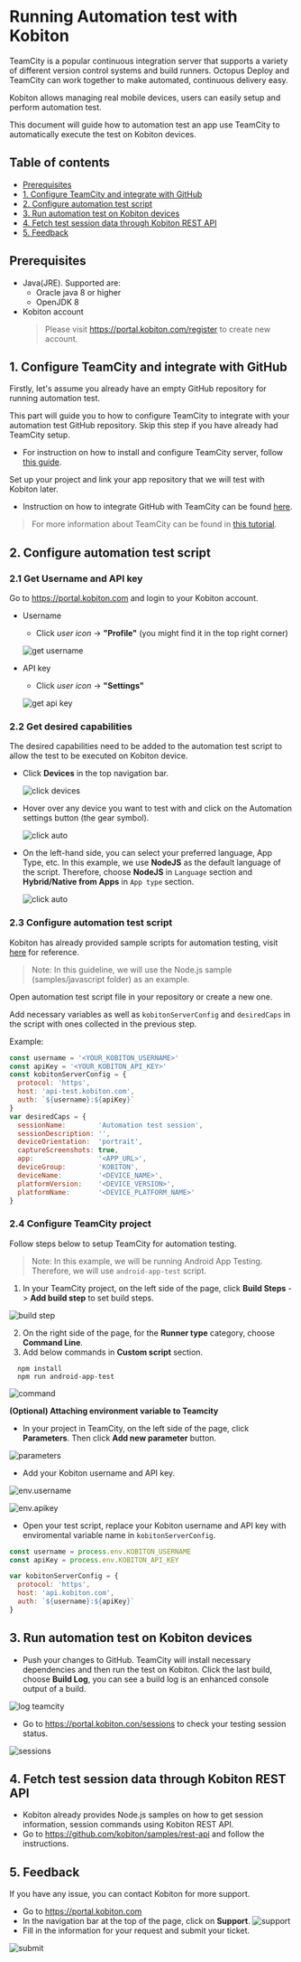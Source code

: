 # Running Automation test with Kobiton

TeamCity is a popular continuous integration server that supports a variety of different version control systems and build runners. Octopus Deploy and TeamCity can work together to make automated, continuous delivery easy.

Kobiton allows managing real mobile devices, users can easily setup and perform automation test. 

This document will guide how to automation test an app use TeamCity to automatically execute the test on Kobiton devices.


## Table of contents
+ [Prerequisites](#prerequisites)
+ [1. Configure TeamCity and integrate with GitHub](#1-configure-teamcity-and-integrate-with-github)
+ [2. Configure automation test script](#2-config-automation-test-script)
+ [3. Run automation test on Kobiton devices](#3-run-automation-test-on-kobiton-devices)
+ [4. Fetch test session data through Kobiton REST API](#4-fetch-test-session-data-through-kobiton-rest-api)
+ [5. Feedback](#5-feedback)
## Prerequisites 
- Java(JRE). Supported are:
  + Oracle java 8 or higher
  + OpenJDK 8
- Kobiton account
    >Please visit https://portal.kobiton.com/register to create new account.
## 1. Configure TeamCity and integrate with GitHub
Firstly, let's assume you already have an empty GitHub repository for running automation test.

This part will guide you to how to configure TeamCity to integrate with your automation test GitHub repository. Skip this step if you have already had TeamCity setup.
 + For instruction on how to install and configure TeamCity server, follow [this guide](https://confluence.jetbrains.com/display/TCD18/Installing+and+Configuring+the+TeamCity+Server).

Set up your project and link your app repository that we will test with Kobiton later.
+ Instruction on how to integrate GitHub with TeamCity can be found [here](https://confluence.jetbrains.com/display/TCD10/Integrating+TeamCity+with+VCS+Hosting+Services).
 
>For more information about TeamCity can be found in [this tutorial](https://confluence.jetbrains.com/display/TCD10/TeamCity+Documentation).

## 2. Configure automation test script
### 2.1 Get Username and API key
Go to https://portal.kobiton.com and login to your Kobiton account.
- Username
  + Click *user icon* -> **"Profile"** (you might find it in the top right corner)

  ![get username](./assets/username.png )

- API key 
  + Click *user icon* -> **"Settings"**

  ![get api key](./assets/api_key.png )

### 2.2 Get desired capabilities
The desired capabilities need to be added to the automation test script to allow the test to be executed on Kobiton device.
  + Click **Devices** in the top navigation bar.
 
    ![click devices](./assets/devices.png )
 
  + Hover over any device you want to test with and click on the Automation settings button (the gear symbol).
 
    ![click auto](./assets/click_auto.png )
 
  + On the left-hand side, you can select your preferred language, App Type, etc.
  In this example, we use **NodeJS** as the default language of the script. Therefore, choose **NodeJS** in `Language` section and **Hybrid/Native from Apps** in `App type` section.

    ![click auto](./assets/automation.png ) 
### 2.3 Configure automation test script
Kobiton has already provided sample scripts for automation testing, visit [here](https://github.com/kobiton/samples) for reference. 
> Note: In this guideline, we will use the Node.js sample (samples/javascript folder) as an example.

Open automation test script file in your repository or create a new one.

Add necessary variables as well as `kobitonServerConfig` and `desiredCaps` in the script with ones collected in the previous step.

Example:

```javascript
const username = '<YOUR_KOBITON_USERNAME>'
const apiKey = '<YOUR_KOBITON_API_KEY>'
const kobitonServerConfig = {
  protocol: 'https',
  host: 'api-test.kobiton.com',
  auth: `${username}:${apiKey}`
}
var desiredCaps = {
  sessionName:        'Automation test session',
  sessionDescription: '', 
  deviceOrientation:  'portrait',  
  captureScreenshots: true, 
  app:                '<APP_URL>', 
  deviceGroup:        'KOBITON', 
  deviceName:         '<DEVICE_NAME>',
  platformVersion:    '<DEVICE_VERSION>',
  platformName:       '<DEVICE_PLATFORM_NAME>' 
}
```
### 2.4 Configure TeamCity project
Follow steps below to setup TeamCity for automation testing.

>Note: In this example, we will be running Android App Testing. Therefore, we will use `android-app-test` script.

1. In your TeamCity project, on the left side of the page, click **Build Steps** -> **Add build step** to set build steps.

![build step](./assets/build_step.png)

2. On the right side of the page, for the **Runner type** category, choose **Command Line**.
3. Add below commands in **Custom script** section.

```
  npm install
  npm run android-app-test
```
![command](./assets/cmd.png)

**(Optional) Attaching environment variable to Teamcity**
+ In your project in TeamCity, on the left side of the page, click **Parameters**. Then click **Add new parameter** button. 

![parameters](./assets/param.png)

+ Add your Kobiton username and API key.

![env.username](./assets/param_name.png)

![env.apikey](./assets/param_key.png)

+ Open your test script, replace your Kobiton username and API key with enviromental variable name in `kobitonServerConfig`.

```javascript
const username = process.env.KOBITON_USERNAME
const apiKey = process.env.KOBITON_API_KEY

var kobitonServerConfig = {
  protocol: 'https',
  host: 'api.kobiton.com',
  auth: `${username}:${apiKey}`
}
```
## 3. Run automation test on Kobiton devices
+ Push your changes to GitHub. TeamCity will install necessary dependencies and then run the test on Kobiton. Click the last build, choose **Build Log**, you can see a build log is an enhanced console output of a build.

![log teamcity](./assets/build_complete.png )

+ Go to https://portal.kobiton.con/sessions to check your testing session status.

![sessions](./assets/session.png )
## 4. Fetch test session data through Kobiton REST API

+ Kobiton already provides Node.js samples on how to get session information, session commands using Kobiton REST API. 
+ Go to https://github.com/kobiton/samples/rest-api and follow the instructions.
## 5. Feedback
If you have any issue, you can contact Kobiton for more support.
- Go to https://portal.kobiton.com
- In the navigation bar at the top of the page, click on **Support**.
![support](./assets/support.png )
 - Fill in the information for your request and submit your ticket. 
  
![submit](./assets/submit.png)